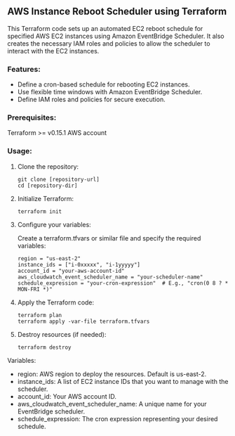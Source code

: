 

## AWS Instance Reboot Scheduler using Terraform

This Terraform code sets up an automated EC2 reboot schedule for specified AWS EC2 instances using Amazon EventBridge Scheduler. It also creates the necessary IAM roles and policies to allow the scheduler to interact with the EC2 instances.

### Features:

- Define a cron-based schedule for rebooting EC2 instances.
- Use flexible time windows with Amazon EventBridge Scheduler.
- Define IAM roles and policies for secure execution.


### Prerequisites:

Terraform >= v0.15.1
AWS account

### Usage:

1. Clone the repository:
    ```
    git clone [repository-url]
    cd [repository-dir]
    ```
2. Initialize Terraform:
    ```hcl
    terraform init
    ``````
3. Configure your variables:

    Create a terraform.tfvars or similar file and specify the required variables:

    ```hcl
    region = "us-east-2"
    instance_ids = ["i-0xxxxx", "i-1yyyyy"]
    account_id = "your-aws-account-id"
    aws_cloudwatch_event_scheduler_name = "your-scheduler-name"
    schedule_expression = "your-cron-expression"  # E.g., "cron(0 8 ? * MON-FRI *)"
    ```
4. Apply the Terraform code:
    ```
    terraform plan
    terraform apply -var-file terraform.tfvars

    ```
5. Destroy resources (if needed):

    ```
    terraform destroy
    ```

Variables:
- region: AWS region to deploy the resources. Default is us-east-2.
- instance_ids: A list of EC2 instance IDs that you want to manage with the scheduler.
- account_id: Your AWS account ID.
- aws_cloudwatch_event_scheduler_name: A unique name for your EventBridge scheduler.
- schedule_expression: The cron expression representing your desired schedule.

